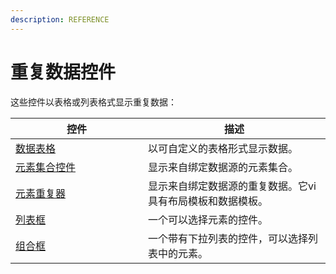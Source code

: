 ```yaml
---
description: REFERENCE
---
```


# 重复数据控件

这些控件以表格或列表格式显示重复数据：

<table><thead><tr><th width="196">控件</th><th>描述</th></tr></thead><tbody><tr><td><a href="datagrid/">数据表格</a></td><td>以可自定义的表格形式显示数据。</td></tr><tr><td><a href="itemscontrol">元素集合控件</a></td><td>显示来自绑定数据源的元素集合。</td></tr><tr><td><a href="itemsrepeater">元素重复器</a></td><td>显示来自绑定数据源的重复数据。它vi具有布局模板和数据模板。</td></tr><tr><td><a href="listbox">列表框</a></td><td>一个可以选择元素的控件。</td></tr><tr><td><a href="combobox">组合框</a></td><td>一个带有下拉列表的控件，可以选择列表中的元素。</td></tr></tbody></table>